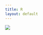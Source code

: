 ```yaml
---
title: R
layout: default
---
```


![](https://dl.dropboxusercontent.com/u/8272421/Website_Under_Construction.gif)
